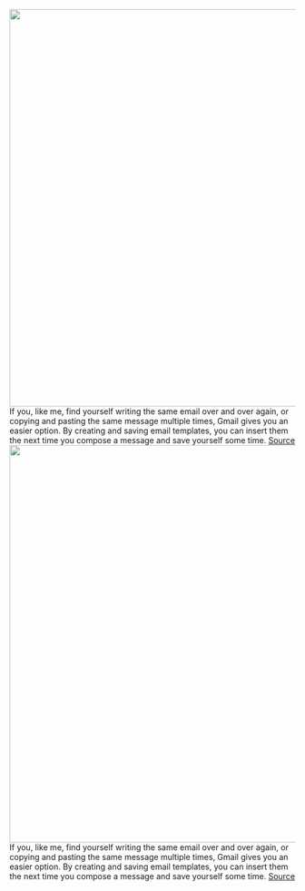 <img src='https://cdn.vox-cdn.com/thumbor/Yd8zkqdKEhLWtIfm5YlLjT4ndmA=/0x0:2748x1702/1200x800/filters:focal(1155x632:1593x1070)/cdn.vox-cdn.com/uploads/chorus_image/image/67042702/1193598790.jpg.0.jpg' width='700px' /><br/>
If you, like me, find yourself writing the same email over and over again, or copying and pasting the same message multiple times, Gmail gives you an easier option. By creating and saving email templates, you can insert them the next time you compose a message and save yourself some time.
<a href='https://www.theverge.com/21318890/gmail-template-compose-write-messages-automatic-reply-email-google'> Source <a/><img src='https://cdn.vox-cdn.com/thumbor/Yd8zkqdKEhLWtIfm5YlLjT4ndmA=/0x0:2748x1702/1200x800/filters:focal(1155x632:1593x1070)/cdn.vox-cdn.com/uploads/chorus_image/image/67042702/1193598790.jpg.0.jpg' width='700px' /><br/>
If you, like me, find yourself writing the same email over and over again, or copying and pasting the same message multiple times, Gmail gives you an easier option. By creating and saving email templates, you can insert them the next time you compose a message and save yourself some time.
<a href='https://www.theverge.com/21318890/gmail-template-compose-write-messages-automatic-reply-email-google'> Source <a/>